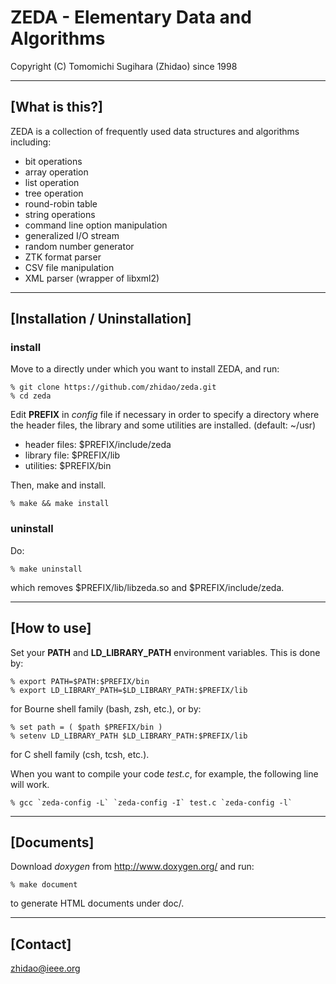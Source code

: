 ZEDA - Elementary Data and Algorithms
=================================================================
Copyright (C) Tomomichi Sugihara (Zhidao) since 1998

-----------------------------------------------------------------
## [What is this?]

ZEDA is a collection of frequently used data structures and
algorithms including:

 - bit operations
 - array operation
 - list operation
 - tree operation
 - round-robin table
 - string operations
 - command line option manipulation
 - generalized I/O stream
 - random number generator
 - ZTK format parser
 - CSV file manipulation
 - XML parser (wrapper of libxml2)

-----------------------------------------------------------------
## [Installation / Uninstallation]

### install

Move to a directly under which you want to install ZEDA, and run:

   ```
   % git clone https://github.com/zhidao/zeda.git
   % cd zeda
   ```

Edit **PREFIX** in *config* file if necessary in order to specify
a directory where the header files, the library and some utilities
are installed. (default: ~/usr)

   - header files: $PREFIX/include/zeda
   - library file: $PREFIX/lib
   - utilities: $PREFIX/bin

Then, make and install.

   ```
   % make && make install
   ```

### uninstall

Do:

   ```
   % make uninstall
   ```

which removes $PREFIX/lib/libzeda.so and $PREFIX/include/zeda.

-----------------------------------------------------------------
## [How to use]

Set your **PATH** and **LD\_LIBRARY\_PATH** environment variables.
This is done by:

   ```
   % export PATH=$PATH:$PREFIX/bin
   % export LD_LIBRARY_PATH=$LD_LIBRARY_PATH:$PREFIX/lib
   ```

for Bourne shell family (bash, zsh, etc.), or by:

   ```
   % set path = ( $path $PREFIX/bin )
   % setenv LD_LIBRARY_PATH $LD_LIBRARY_PATH:$PREFIX/lib
   ```

for C shell family (csh, tcsh, etc.).

When you want to compile your code *test.c*, for example, the following line will work.

   ```
   % gcc `zeda-config -L` `zeda-config -I` test.c `zeda-config -l`
   ```

-----------------------------------------------------------------
## [Documents]

Download *doxygen* from http://www.doxygen.org/
and run:

   ```
   % make document
   ```
   
to generate HTML documents under doc/.

-----------------------------------------------------------------
## [Contact]

zhidao@ieee.org
